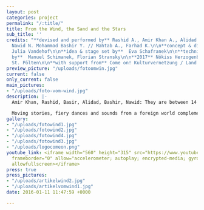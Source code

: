 ```yaml
---
layout: post
categories: project
permalink: "/:title/"
title: From the Wind, the Sand and the Stars
sub_title: ''
credits: "**devised and performed by** Rashid A., Amir Khan A., Alidad K., Basir M.,
  Nawid N. Mohammad Bashir Y. // Mahtab A., Farhad K.\n\n**concept & directed by**
  Julia Vandehof\n\n**idea & stage set by**  Eva Schafranek\n\n**technical support
  by**  Manuel Schimanek, Florian Stransky\n\n**2017** Nökiss Herzogenburg, Freiraum
  St. Pölten\n\n**with support from** Come on! Kulturvernetzung / Land Niederösterreich "
preview_picture: "/uploads/fotoomwin.jpg"
current: false
only_current: false
main_pictures:
- "/uploads/foto-vom-wind.jpg"
description: |-
  Amir Khan, Rashid, Basir, Alidad, Bashir, Nawid: They are between 14 and 18 years old. They were born in Afghanistan and came to Austria in autumn 2015. In "From the Wind, the Sand and the Stars" the young men dance, dance and tell the audience about their culture, their journey to Austria and their arrival.

  Moving stories, fiery dances and sounds from a foreign world complement each other to create a funny and touching theater experience for young and old alike.
gallery:
- "/uploads/fotowind1.jpg"
- "/uploads/fotowind2.jpg"
- "/uploads/fotowind4.jpg"
- "/uploads/fotowind3.jpg"
- "/uploads/logocomeon.png"
youtube_link: <iframe width="560" height="315" src="https://www.youtube.com/embed/reBDoCNH90g"
  frameborder="0" allow="accelerometer; autoplay; encrypted-media; gyroscope; picture-in-picture"
  allowfullscreen></iframe>
press: true
press_pictures:
- "/uploads/artikelwind2.jpg"
- "/uploads/artikelvomwind1.jpg"
date: 2016-01-11 11:47:59 +0000

---
```


